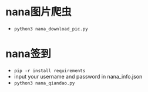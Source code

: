 nana图片爬虫
============
- ```python3 nana_download_pic.py```

nana签到
============
- ```pip -r install requirements```
- input your username and password in nana_info.json
- ```python3 nana_qiandao.py```
